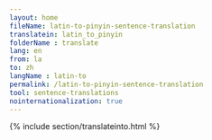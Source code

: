 ```yaml
---
layout: home
fileName: latin-to-pinyin-sentence-translation
translatein: latin_to_pinyin
folderName : translate
lang: en
from: la
to: zh
langName : latin-to
permalink: /latin-to-pinyin-sentence-translation
tool: sentence-translations
nointernationalization: true
---
```

{% include section/translateinto.html %}
